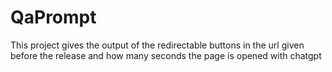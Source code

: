 # QaPrompt
This project gives the output of the redirectable buttons in the url given before the release and how many seconds the page is opened with chatgpt
